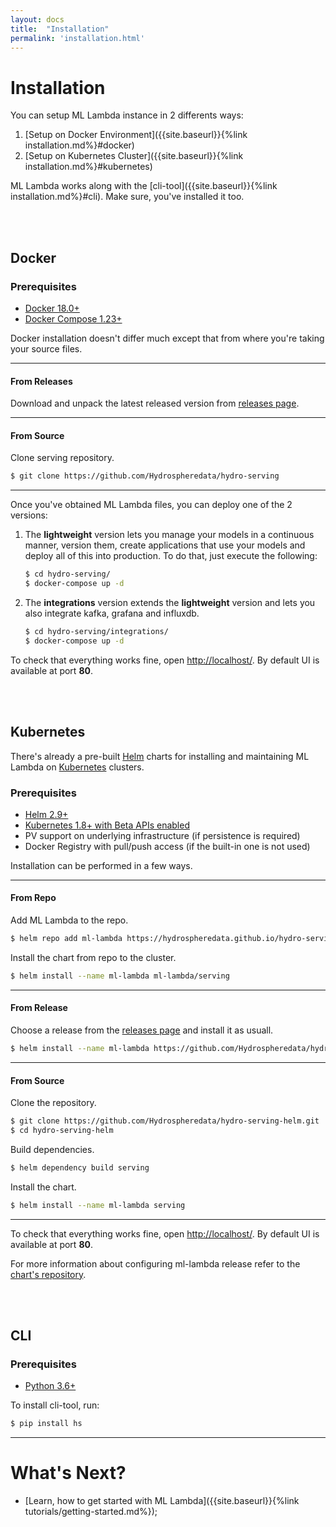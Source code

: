 ```yaml
---
layout: docs
title:  "Installation"
permalink: 'installation.html'
---
```


# Installation 

You can setup ML Lambda instance in 2 differents ways: 

1. [Setup on Docker Environment]({{site.baseurl}}{%link installation.md%}#docker)
1. [Setup on Kubernetes Cluster]({{site.baseurl}}{%link installation.md%}#kubernetes)

ML Lambda works along with the [cli-tool]({{site.baseurl}}{%link installation.md%}#cli). Make sure, you've installed it too. 

<br>
<br>

## Docker

### Prerequisites

- [Docker 18.0+][docker-install]
- [Docker Compose 1.23+][docker-compose-install]

Docker installation doesn't differ much except that from where you're taking your source files. 

<hr>

#### From Releases

Download and unpack the latest released version from [releases page](https://github.com/Hydrospheredata/hydro-serving). 

<hr>

#### From Source 

Clone serving repository.

```sh
$ git clone https://github.com/Hydrospheredata/hydro-serving
```

<hr>

Once you've obtained ML Lambda files, you can deploy one of the 2 versions: 

1. The __lightweight__ version lets you manage your models in a continuous manner, version them, create applications that use your models and deploy all of this into production. To do that, just execute the following: 

    ```sh
    $ cd hydro-serving/
    $ docker-compose up -d 
    ```

1. The __integrations__ version extends the __lightweight__ version and lets you also integrate kafka, grafana and influxdb.

    ```sh
    $ cd hydro-serving/integrations/
    $ docker-compose up -d
    ```

To check that everything works fine, open [http://localhost/](http://localhost/). By default UI is available at port __80__.

<br>
<br>

## Kubernetes

There's already a pre-built [Helm](https://helm.sh/) charts for installing and maintaining ML Lambda on [Kubernetes](https://kubernetes.io/) clusters.

### Prerequisites

- [Helm 2.9+](https://docs.helm.sh/using_helm/#install-helm)
- [Kubernetes 1.8+ with Beta APIs enabled](https://kubernetes.io/docs/setup/)
- PV support on underlying infrastructure (if persistence is required)
- Docker Registry with pull/push access (if the built-in one is not used)


Installation can be performed in a few ways. 

<hr>

#### From Repo

Add ML Lambda to the repo.

```sh
$ helm repo add ml-lambda https://hydrospheredata.github.io/hydro-serving-helm/
```

Install the chart from repo to the cluster.

```sh
$ helm install --name ml-lambda ml-lambda/serving
```

<hr>

#### From Release

Choose a release from the [releases page](https://github.com/Hydrospheredata/hydro-serving-helm/releases) and install it as usuall.
   
```sh
$ helm install --name ml-lambda https://github.com/Hydrospheredata/hydro-serving-helm/releases/download/0.1.15/serving-0.1.15.tgz
```

<hr>

#### From Source

Clone the repository.

```sh
$ git clone https://github.com/Hydrospheredata/hydro-serving-helm.git
$ cd hydro-serving-helm
```

Build dependencies.

```sh
$ helm dependency build serving
```

Install the chart.

```sh
$ helm install --name ml-lambda serving
```

<hr>

To check that everything works fine, open [http://localhost/](http://localhost/). By default UI is available at port __80__.

For more information about configuring ml-lambda release refer to the [chart's repository](https://github.com/Hydrospheredata/hydro-serving-helm).

<br>
<br>

## CLI

### Prerequisites

- [Python 3.6+](https://www.python.org/downloads/)

To install cli-tool, run:

```sh 
$ pip install hs
```

<hr>

# What's Next? 

- [Learn, how to get started with ML Lambda]({{site.baseurl}}{%link tutorials/getting-started.md%});

[docker-install]: https://docs.docker.com/install/
[docker-compose-install]: https://docs.docker.com/compose/install/#install-compose